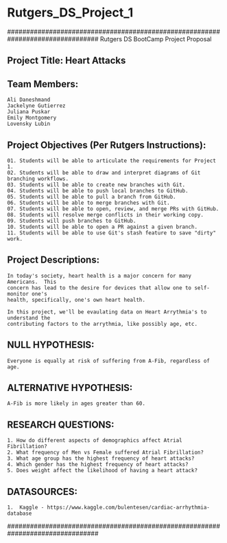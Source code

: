 # Rutgers_DS_Project_1

################################################################################
Rutgers DS BootCamp
Project Proposal

Project Title: Heart Attacks 
--------------

Team Members:
-------------

	Ali Daneshmand
	Jackelyne Gutierrez
	Juliana Puskar
	Emily Montgomery
	Lovensky Lubin


Project Objectives (Per Rutgers Instructions):
----------------------------------------------
	01. Students will be able to articulate the requirements for Project 1.
	02. Students will be able to draw and interpret diagrams of Git branching workflows.
	03. Students will be able to create new branches with Git.
	04. Students will be able to push local branches to GitHub.
	05. Students will be able to pull a branch from GitHub.
	06. Students will be able to merge branches with Git.
	07. Students will be able to open, review, and merge PRs with GitHub.
	08. Students will resolve merge conflicts in their working copy.
	09. Students will push branches to GitHub.
	10. Students will be able to open a PR against a given branch.
	11. Students will be able to use Git's stash feature to save "dirty" work.



Project Descriptions:
---------------------

	In today's society, heart health is a major concern for many Americans.  This 
	concern has lead to the desire for devices that allow one to self-monitor one's
	health, specifically, one's own heart health. 

	In this project, we'll be evaulating data on Heart Arrythmia's to understand the
	contributing factors to the arrythmia, like possibly age, etc.


NULL HYPOTHESIS:
----------------
	Everyone is equally at risk of suffering from A-Fib, regardless of age.


ALTERNATIVE HYPOTHESIS:
-----------------------
	A-Fib is more likely in ages greater than 60.

RESEARCH QUESTIONS:
-------------------
	1. How do different aspects of demographics affect Atrial Fibrillation?
	2. What frequency of Men vs Female suffered Atrial Fibrillation?
	3. What age group has the highest frequency of heart attacks?
	4. Which gender has the highest frequency of heart attacks?
	5. Does weight affect the likelihood of having a heart attack?

DATASOURCES:
------------
	1.  Kaggle - https://www.kaggle.com/bulentesen/cardiac-arrhythmia-database 





################################################################################
